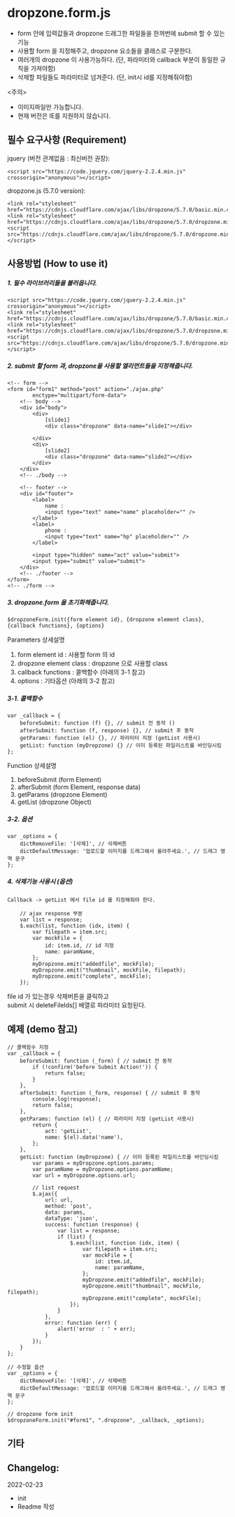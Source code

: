 # dropzone.form.js

* form 안에 입력값들과 dropzone 드래그한 파일들을 한꺼번에 submit 할 수 있는 기능
* 사용할 form 을 지정해주고, dropzone 요소들을 클래스로 구분한다.
* 여러개의 dropzone 이 사용가능하다. (단, 파라미터와 callback 부분이 동일한 규칙을 가져야함)
* 삭제할 파일들도 파라미터로 넘겨준다. (단, init시 id를 지정해줘야함)

<주의>
* 이미지파일만 가능합니다.
* 현재 버전은 IE를 지원하지 않습니다.

## 필수 요구사항 (Requirement)

jquery (버전 관계없음 : 최신버전 권장):

    <script src="https://code.jquery.com/jquery-2.2.4.min.js" crossorigin="anonymous"></script>

dropzone.js (5.7.0 version):

    <link rel="stylesheet" href="https://cdnjs.cloudflare.com/ajax/libs/dropzone/5.7.0/basic.min.css">
    <link rel="stylesheet" href="https://cdnjs.cloudflare.com/ajax/libs/dropzone/5.7.0/dropzone.min.css">
    <script src="https://cdnjs.cloudflare.com/ajax/libs/dropzone/5.7.0/dropzone.min.js"></script>
    
## 사용방법 (How to use it)

##### 1. 필수 라이브러리들을 불러옵니다.

    <script src="https://code.jquery.com/jquery-2.2.4.min.js" crossorigin="anonymous"></script>
    <link rel="stylesheet" href="https://cdnjs.cloudflare.com/ajax/libs/dropzone/5.7.0/basic.min.css">
    <link rel="stylesheet" href="https://cdnjs.cloudflare.com/ajax/libs/dropzone/5.7.0/dropzone.min.css">
    <script src="https://cdnjs.cloudflare.com/ajax/libs/dropzone/5.7.0/dropzone.min.js"></script>

##### 2. submit 할 form 과, dropzone을 사용할 엘리먼트들을 지정해줍니다.

    <!-- form -->
    <form id="form1" method="post" action="./ajax.php"
            enctype="multipart/form-data">
        <!-- body -->
        <div id="body">
            <div>
                [slide1]
                <div class="dropzone" data-name="slide1"></div>

            </div>
            <div>
                [slide2]
                <div class="dropzone" data-name="slide2"></div>
            </div>
        </div>
        <!-- ./body -->

        <!-- footer -->
        <div id="footer">
            <label>
                name :
                <input type="text" name="name" placeholder="" />
            </label>
            <label>
                phone :
                <input type="text" name="hp" placeholder="" />
            </label>

            <input type="hidden" name="act" value="submit">
            <input type="submit" value="submit">
        </div>
        <!-- ./footer -->
    </form>
    <!-- ./form -->
    
##### 3. dropzone.form 을 초기화해줍니다.

    $dropzoneForm.init({form element id}, {dropzone element class}, {callback functions}, {options}

Parameters 상세설명    
1. form element id : 사용할 form 의 id
2. dropzone element class : dropzone 으로 사용할 class
3. callback functions : 콜백함수 (아래의 3-1 참고)
4. options : 기타옵션 (아래의 3-2 참고)
    
##### 3-1. 콜백함수

    var _callback = {
        beforeSubmit: function (f) {}, // submit 전 동작 ()
        afterSubmit: function (f, response) {}, // submit 후 동작
        getParams: function (el) {}, // 파라미터 지정 (getList 사용시)
        getList: function (myDropzone) {} // 이미 등록된 파일리스트를 바인딩시킴
    };
    
Function 상세설명
1. beforeSubmit (form Element)
2. afterSubmit (form Element, response data)
3. getParams (dropzone Element)
4. getList (dropzone Object)
    
##### 3-2. 옵션

    var _options = {
        dictRemoveFile: '[삭제]', // 삭제버튼
        dictDefaultMessage: '업로드할 이미지를 드래그해서 올려주세요.', // 드래그 영역 문구
    };
    
##### 4. 삭제기능 사용시 (옵션)
    
    Callback -> getList 에서 file id 를 지정해줘야 한다.
    
        // ajax response 부분
        var list = response;
        $.each(list, function (idx, item) {
            var filepath = item.src;
            var mockFile = {
                id: item.id, // id 지정
                name: paramName,
            };
            myDropzone.emit("addedfile", mockFile);
            myDropzone.emit("thumbnail", mockFile, filepath);
            myDropzone.emit("complete", mockFile);
        });
 
file id 가 있는경우 삭제버튼을 클릭하고    
submit 시 deleteFileIds[] 배열로 파라미터 요청된다.
    
## 예제 (demo 참고)

    // 콜백함수 지정
    var _callback = {
        beforeSubmit: function (_form) { // submit 전 동작
            if (!confirm('before Submit Action!')) {
                return false;
            }
        },
        afterSubmit: function (_form, response) { // submit 후 동작
            console.log(response);
            return false;
        },
        getParams: function (el) { // 파라미터 지정 (getList 사용시)
            return {
                act: 'getList',
                name: $(el).data('name'),
            };
        },
        getList: function (myDropzone) { // 이미 등록된 파일리스트를 바인딩시킴
            var params = myDropzone.options.params;
            var paramName = myDropzone.options.paramName;
            var url = myDropzone.options.url;

            // list request
            $.ajax({
                url: url,
                method: 'post',
                data: params,
                dataType: 'json',
                success: function (response) {
                    var list = response;
                    if (list) {
                        $.each(list, function (idx, item) {
                            var filepath = item.src;
                            var mockFile = {
                                id: item.id,
                                name: paramName,
                            };
                            myDropzone.emit("addedfile", mockFile);
                            myDropzone.emit("thumbnail", mockFile, filepath);
                            myDropzone.emit("complete", mockFile);
                        });
                    }
                },
                error: function (err) {
                    alert('error  : ' + err);
                }
            });
        }
    };

    // 수정할 옵션
    var _options = {
        dictRemoveFile: '[삭제]', // 삭제버튼
        dictDefaultMessage: '업로드할 이미지를 드래그해서 올려주세요.', // 드래그 영역 문구
    };

    // dropzone form init
    $dropzoneForm.init("#form1", ".dropzone", _callback, _options);


## 기타

## Changelog:

2022-02-23
* init
* Readme 작성